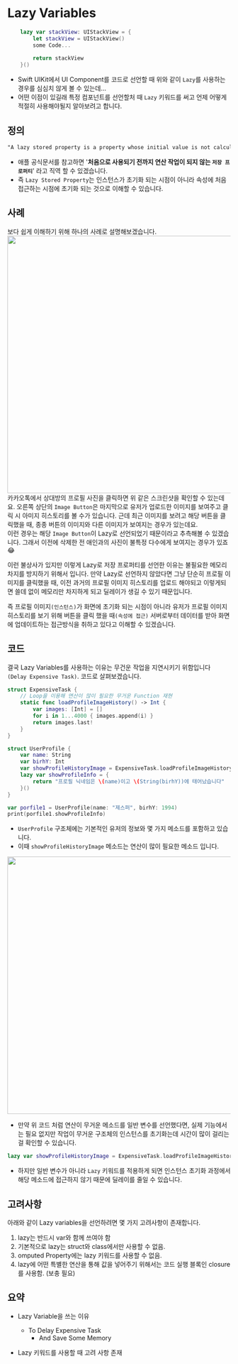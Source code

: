 # Lazy Variables 
```swift
    lazy var stackView: UIStackView = {
        let stackView = UIStackView()
        some Code... 
        
        return stackView
    }()
```
- Swift UIKit에서 UI Component를 코드로 선언할 때 위와 같이 `Lazy`를 사용하는 경우를 심심치 않게 볼 수 있는데...
- 어떤 이점이 있길래 특정 컴포넌트를 선언할처 때 `Lazy` 키워드를 써고 언제 어떻게 적절히 사용해야될지 알아보려고 합니다. 


## 정의

```markdown
"A lazy stored property is a property whose initial value is not calculated until the first time it is used"
```
- 애플 공식문서를 참고하면 '**처음으로 사용되기 전까지 연산 작업이 되지 않는 `저장 프로퍼티`**' 라고 직역 할 수 있겠습니다.
- 즉 `Lazy Stored Property`는 인스턴스가 초기화 되는 시점이 아니라 속성에 처음 접근하는 시점에 초기화 되는 것으로 이해할 수 있습니다.

## 사례
보다 쉽게 이해하기 위해 하나의 사례로 설명해보겠습니다.
<img src="https://user-images.githubusercontent.com/75591730/163290693-090258b5-71ea-4663-885f-c3e4ee1c8a34.jpeg" width="580"><br>
카카오톡에서 상대방의 프로필 사진을 클릭하면 위 같은 스크린샷을 확인할 수 있는데요. 오른쪽 상단의 `Image Button`은 마지막으로 유저가 업로드한 이미지를 보여주고 클릭 시 아미지 히스토리를 볼 수가 있습니다. 근데 최근 이미지를 보려고 해당 버튼을 클릭했을 때, 종종 버튼의 이미지와 다른 이미지가 보여지는 경우가 있는데요. <br>
이런 경우는 해당 `Image Button`이 Lazy로 선언되었기 때문이라고 추측해볼 수 있겠습니다. 그래서 이전에 삭제한 전 애인과의 사진이 불특정 다수에게 보여지는 경우가 있죠😂<br>

이런 불상사가 있지만 이렇게 Lazy로 저장 프로퍼티를 선언한 이유는 불필요한 메모리 차지를 방지하기 위해서 입니다. 만약 Lazy로 선언하지 않았다면 그냥 단순히 프로필 이미지를 클릭했을 때, 이전 과거의 프로필 이미지 히스토리를 업로드 해야되고 이렇게되면 쓸데 없이 메모리만 차지하게 되고 딜레이가 생길 수 있기 때문입니다.<br>

즉 프로필 이미지`(인스턴스)`가 화면에 초기화 되는 시점이 아니라 유저가 프로필 이미지 히스토리를 보기 위해 버튼을 클릭 했을 때`(속성에 접근)` 서버로부터 데이터를 받아 화면에 업데이트하는 접근방식을 취하고 있다고 이해할 수 있겠습니다.

## 코드
결국 Lazy Variables를 사용하는 이유는 무건운 작업을 지연시키기 위함입니다 `(Delay Expensive Task)`. 코드로 살펴보겠습니다. 
```swift 
struct ExpensiveTask {
    // Loop을 이용해 연산이 많이 필요한 무거운 Function 재현
    static func loadProfileImageHistory() -> Int {
        var images: [Int] = []
        for i in 1...4000 { images.append(i) }
        return images.last!
    }
}

struct UserProfile {
    var name: String
    var birhY: Int
    var showProfileHistoryImage = ExpensiveTask.loadProfileImageHistory()
    lazy var showProfileInfo = {
        return "프로필 닉네임은 \(name)이고 \(String(birhY))에 태어났습니다"
    }()
}

var porfile1 = UserProfile(name: "제스퍼", birhY: 1994)
print(porfile1.showProfileInfo)
```
- `UserProfile` 구조체에는 기본적인 유저의 정보와 몇 가지 메소드를 포함하고 있습니다. 
- 이때 `showProfileHistoryImage` 메소드는 연산이 많이 필요한 메소드 입니다.


<img src="https://user-images.githubusercontent.com/75591730/163296219-c4a750ec-5117-419d-99e6-fe26c1fae2dd.gif" width="580"><br>

- 만약 위 코드 처럼 연산이 무거운 메소드를 일반 변수를 선언했다면, 실제 기능에서는 필요 없지만 작업이 무거운 구조체의 인스턴스를 초기화는데 시간이 많이 걸리는걸 확인할 수 있습니다. 

```swift
lazy var showProfileHistoryImage = ExpensiveTask.loadProfileImageHistory()
```
- 하지만 일반 변수가 아니라 `Lazy` 키워드를 적용하게 되면 인스턴스 초기화 과정에서 해당 메소드에 접근하지 않기 때문에 딜레이를 줄일 수 있습니다. 


 
## 고려사항
아래와 같이 Lazy variables을 선언하려면 몇 가지 고려사항이 존재합니다.
1. lazy는 반드시 var와 함께 쓰여야 함
2. 기본적으로 lazy는 struct와 class에서만 사용할 수 없음.
3. omputed Property에는 lazy 키워드를 사용할 수 없음.
4. lazy에 어떤 특별한 연산을 통해 값을 넣어주기 위해서는 코드 실행 블록인 closure를 사용함.
(보충 필요)


## 요약
- Lazy Variable을 쓰는 이유
  - To Delay Expensive Task
    - And Save Some Memory 
    
- Lazy 키워드를 사용할 때 고려 사항 존재 



